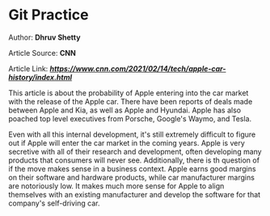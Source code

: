 # Git Practice

Author: **Dhruv Shetty**

Article Source: **CNN**

Article Link: ***https://www.cnn.com/2021/02/14/tech/apple-car-history/index.html***

This article is about the probability of Apple entering into the car market with the release of the Apple car. There have been reports of deals made between Apple and Kia, as well as Apple and Hyundai. Apple has also poached top level executives from Porsche, Google's Waymo, and Tesla.

Even with all this internal development, it's still extremely difficult to figure out if Apple will enter the car market in the coming years. Apple is very secretive with all of their research and development, often developing many products that consumers will never see. Additionally, there is th question of if the move makes sense in a business context. Apple earns good margins on their software and hardware products, while car manufacturer margins are notoriously low. It makes much more sense for Apple to align themselves with an existing manufacturer and develop the software for that company's self-driving car.